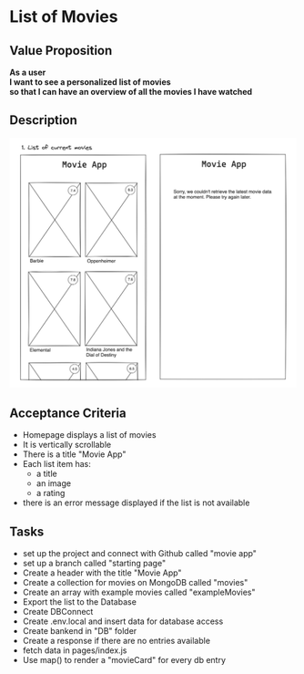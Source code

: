 # List of Movies

## Value Proposition

**As a user** <br>
**I want to see a personalized list of movies** <br>
**so that I can have an overview of all the movies I have watched**<br>

## Description

![wireframe](./assets/scribble-movie-list.png)

## Acceptance Criteria

- Homepage displays a list of movies
- It is vertically scrollable
- There is a title "Movie App"
- Each list item has:
  - a title
  - an image
  - a rating
- there is an error message displayed if the list is not available

## Tasks

- set up the project and connect with Github called "movie app"
- set up a branch called "starting page"
- Create a header with the title "Movie App"
- Create a collection for movies on MongoDB called "movies"
- Create an array with example movies called "exampleMovies"
- Export the list to the Database
- Create DBConnect
- Create .env.local and insert data for database access
- Create bankend in "DB" folder
- Create a response if there are no entries available
- fetch data in pages/index.js
- Use map() to render a "movieCard" for every db entry
